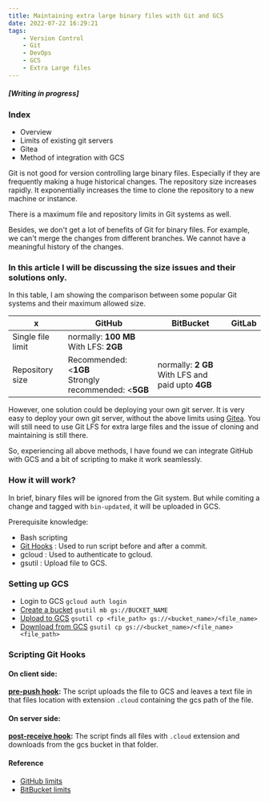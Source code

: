 ```yaml
---
title: Maintaining extra large binary files with Git and GCS
date: 2022-07-22 16:29:21
tags:
    - Version Control
    - Git
    - DevOps
    - GCS
    - Extra Large files
---
```


##### [Writing in progress]
### Index
- Overview
- Limits of existing git servers
- Gitea
- Method of integration with GCS


Git is not good for version controlling large binary files. Especially if they are frequently making a huge historical changes.
The repository size increases rapidly. It exponentially increases the time to clone the repository to a new machine or instance.

There is a maximum file and repository limits in Git systems as well.

Besides, we don't get a lot of benefits of Git for binary files. For example, we can't merge the changes from different branches.
We cannot have a meaningful history of the changes.

### In this article I will be discussing the size issues and their solutions only.
In this table, I am showing the comparison between some popular Git systems and their maximum allowed size.

| x       | GitHub | BitBucket | GitLab |
|---------|--------|-----------|--------|
|Single file limit| normally: **100 MB**<br>With LFS: **2GB** | 
| Repository size | Recommended: <**1GB**<br>Strongly recommended: <**5GB** | normally: **2 GB**<br>With LFS and paid upto **4GB** |
<!--more-->
However, one solution could be deploying your own git server. It is very easy to deploy your own git server, without the above 
limits using [Gitea](https://gitea.io/). You will still need to use Git LFS for extra large files and the issue of cloning and maintaining
is still there.

So, experiencing all above methods, I have found we can integrate GitHub with GCS and a bit of scripting to make it work seamlessly.

### How it will work?
In brief, binary files will be ignored from the Git system. But while comiting a change and tagged with `bin-updated`, it will be uploaded in GCS.

Prerequisite knowledge:
* Bash scripting
* [Git Hooks](https://git-scm.com/book/en/v2/Customizing-Git-Git-Hooks) : Used to run script before and after a commit.
* gcloud : Used to authenticate to gcloud.
* gsutil : Upload file to GCS.

### Setting up GCS
- Login to GCS
`gcloud auth login`
- [Create a bucket](https://cloud.google.com/storage/docs/creating-buckets#storage-create-bucket-cli)
`gsutil mb gs://BUCKET_NAME`
- [Upload to GCS](https://cloud.google.com/storage/docs/uploading-objects#gsutil)
`gsutil cp <file_path> gs://<bucket_name>/<file_name>`
- [Download from GCS](https://cloud.google.com/storage/docs/downloading-objects#gsutil)
`gsutil cp gs://<bucket_name>/<file_name> <file_path>`

### Scripting Git Hooks

#### On client side:
**[pre-push hook](https://stackoverflow.com/questions/4196148/git-pre-push-hooks):**
The script uploads the file to GCS and leaves a text file in that files location with extension `.cloud` containing the gcs path of the file.

#### On server side:
**[post-receive hook](https://stackoverflow.com/questions/28106011/understanding-git-hook-post-receive-hook):**
The script finds all files with `.cloud` extension and downloads from the gcs bucket in that folder.

#### Reference
- [GitHub limits](https://docs.github.com/en/repositories/working-with-files/managing-large-files/about-large-files-on-github)
- [BitBucket limits](https://support.atlassian.com/bitbucket-cloud/docs/reduce-repository-size/)
